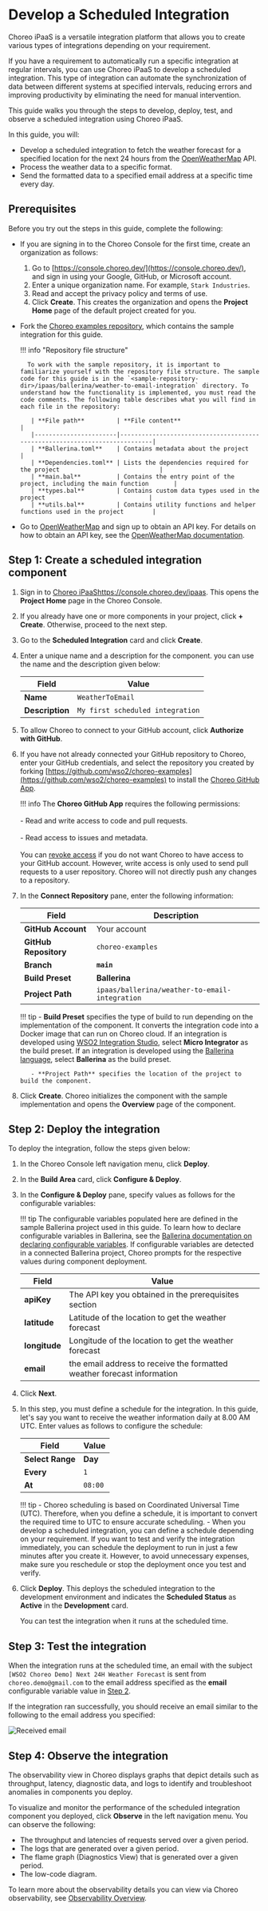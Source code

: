 # Develop a Scheduled Integration

Choreo iPaaS is a versatile integration platform that allows you to create various types of integrations depending on your requirement. 

If you have a requirement to automatically run a specific integration at regular intervals, you can use Choreo iPaaS to develop a scheduled integration.  This type of integration can automate the synchronization of data between different systems at specified intervals, reducing errors and improving productivity by eliminating the need for manual intervention.

This guide walks you through the steps to develop, deploy, test, and observe a scheduled integration using Choreo iPaaS.  

In this guide, you will:

  - Develop a scheduled integration to fetch the weather forecast for a specified location for the next 24 hours from the  [OpenWeatherMap](https://openweathermap.org) API.
  - Process the weather data to a specific format.
  - Send the formatted data to a specified email address at a specific time every day.

## Prerequisites

Before you try out the steps in this guide, complete the following:

 - If you are signing in to the Choreo Console for the first time, create an organization as follows:
    1. Go to [https://console.choreo.dev/](https://console.choreo.dev/), and sign in using your Google, GitHub, or Microsoft account.
    2. Enter a unique organization name. For example, `Stark Industries`.
    3. Read and accept the privacy policy and terms of use.
    4. Click **Create**.
       This creates the organization and opens the **Project Home** page of the default project created for you.

 - Fork the [Choreo examples repository](https://github.com/wso2/choreo-examples), which contains the sample integration for this guide.
    
    !!! info "Repository file structure"
         
         To work with the sample repository, it is important to familiarize yourself with the repository file structure. The sample code for this guide is in the `<sample-repository-dir>/ipaas/ballerina/weather-to-email-integration` directory. To understand how the functionality is implemented, you must read the code comments. The following table describes what you will find in each file in the repository:

          | **File path**         | **File content**                                                           |
          |-----------------------|----------------------------------------------------------------------------|
          | **Ballerina.toml**    | Contains metadata about the project                                        |
          | **Dependencies.toml** | Lists the dependencies required for the project                            |
          | **main.bal**          | Contains the entry point of the project, including the main function       |
          | **types.bal**         | Contains custom data types used in the project                             |
          | **utils.bal**         | Contains utility functions and helper functions used in the project        |
          
 - Go to [OpenWeatherMap](https://openweathermap.org/) and sign up to obtain an API key. For details on how to obtain an API key, see the [OpenWeatherMap documentation](https://openweathermap.org/appid#signup).


## Step 1: Create a scheduled integration component

1. Sign in to [Choreo iPaaS](https://console.choreo.dev/ipaas)<https://console.choreo.dev/ipaas>. This opens the **Project Home** page in the Choreo Console. 
2. If you already have one or more components in your project, click **+ Create**. Otherwise, proceed to the next step.
3. Go to the **Scheduled Integration** card and click **Create**.
4. Enter a unique name and a description for the component. you can use the name and the description given below:

    | **Field**       | **Value**                        |
    |-----------------|----------------------------------|
    | **Name**        | `WeatherToEmail`                 |
    | **Description** | `My first scheduled integration` |

5. To allow Choreo to connect to your GitHub account, click **Authorize with GitHub**.
6. If you have not already connected your GitHub repository to Choreo, enter your GitHub credentials, and select the repository you created by forking [https://github.com/wso2/choreo-examples](https://github.com/wso2/choreo-examples) to install the [Choreo GitHub App](https://github.com/marketplace/choreo-apps).

    !!! info
         The **Choreo GitHub App** requires the following permissions:<br/><br/>- Read and write access to code and pull requests.<br/><br/>- Read access to issues and metadata.<br/><br/>You can [revoke access](https://docs.github.com/en/authentication/keeping-your-account-and-data-secure/reviewing-your-authorized-integrations#reviewing-your-authorized-github-apps) if you do not want Choreo to have access to your GitHub account. However, write access is only used to send pull requests to a user repository. Choreo will not directly push any changes to a repository.


8. In the **Connect Repository** pane, enter the following information:

    | **Field**             | **Description**                               |
    |-----------------------|-----------------------------------------------|
    | **GitHub Account**    | Your account                                  |
    | **GitHub Repository** | `choreo-examples`                             |
    | **Branch**            | **`main`**                                    |
    | **Build Preset**      | **Ballerina**                                 | 
    | **Project Path**      | `ipaas/ballerina/weather-to-email-integration`| 

	!!! tip
    	    - **Build Preset** specifies the type of build to run depending on the implementation of the component. It converts the integration code into a Docker image that can run on Choreo cloud. If an integration is developed using [WSO2 Integration Studio](https://wso2.com/integration/integration-studio/), select **Micro Integrator** as the build preset. If an integration is developed using the [Ballerina language](https://ballerina.io), select **Ballerina** as the build preset. 

          - **Project Path** specifies the location of the project to build the component.

9. Click **Create**. Choreo initializes the component with the sample implementation and opens the **Overview** page of the component.

## Step 2: Deploy the integration

To deploy the integration, follow the steps given below:

1. In the Choreo Console left navigation menu, click **Deploy**.
2. In the **Build Area** card, click **Configure & Deploy**.
3. In the **Configure & Deploy** pane, specify values as follows for the configurable variables:

    !!! tip
        The configurable variables populated here are defined in the sample Ballerina project used in this guide. To learn how to declare configurable variables in Ballerina, see the [Ballerina documentation on declaring configurable variables](https://ballerina.io/learn/by-example/configurable-variables/). If configurable variables are detected in a connected Ballerina project, Choreo prompts for the respective values during component deployment.

    | **Field**     | **Value**                                                              |
    |---------------|------------------------------------------------------------------------|
    | **apiKey**    | The API key you obtained in the prerequisites section                  |
    | **latitude**  | Latitude of the location to get the weather forecast                   |
    | **longitude** | Longitude of the location to get the weather forecast                  |
    | **email**     | the email address to receive the formatted weather forecast information|

4.  Click **Next**. 
5.  In this step, you must define a schedule for the integration. In this guide, let's say you want to receive the weather information daily at 8.00 AM UTC. Enter values as follows to configure the schedule:

    | **Field**        | **Value**   |
    |------------------|-------------|
    | **Select Range** | **Day**     |
    | **Every**        | `1`         |
    | **At**           | `08:00`     |
    
    !!! tip
         - Choreo scheduling is based on Coordinated Universal Time (UTC).  Therefore, when you define a schedule, it is important to convert the required time to UTC to ensure accurate scheduling.
         - When you develop a scheduled integration, you can define a schedule depending on your requirement. If you want to test and verify the integration immediately, you can schedule the deployment to run in just a few minutes after you create it. However, to avoid unnecessary expenses, make sure you reschedule or stop the deployment once you test and verify.

6. Click **Deploy**. This deploys the scheduled integration to the development environment and indicates the **Scheduled Status** as **Active** in the **Development** card.

   You can test the integration when it runs at the scheduled time. 

## Step 3: Test the integration

When the integration runs at the scheduled time, an email with the subject `[WSO2 Choreo Demo] Next 24H Weather Forecast` is sent from `choreo.demo@gmail.com` to the email address specified as the **email** configurable variable value in [Step 2](#step-2-deploy-the-integration). 

If the integration ran successfully, you should receive an email similar to the following to the email address you specified:

![Received email](../../assets/img/develop-components/develop-a-scheduled-integration/Received-email.png)

## Step 4: Observe the integration

The observability view in Choreo displays graphs that depict details such as throughput, latency, diagnostic data, and logs to identify and troubleshoot anomalies in components you deploy.

To visualize and monitor the performance of the scheduled integration component you deployed, click **Observe** in the left navigation menu. You can observe the following:

 - The throughput and latencies of requests served over a given period.
 - The logs that are generated over a given period.
 - The flame graph (Diagnostics View) that is generated over a given period.
 - The low-code diagram.
  
To learn more about the observability details you can view via Choreo observability, see [Observability Overview](../../monitoring-and-insights/observability-overview.md).
